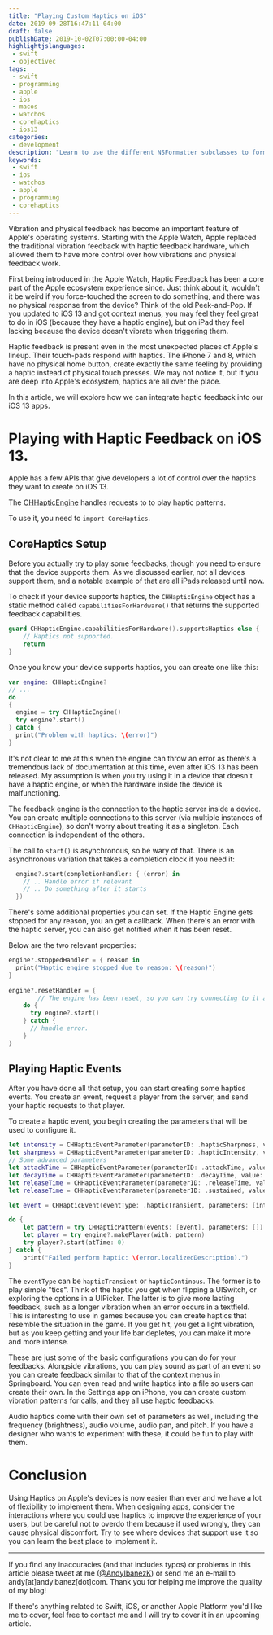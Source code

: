 ```yaml
---
title: "Playing Custom Haptics on iOS"
date: 2019-09-28T16:47:11-04:00
draft: false
publishDate: 2019-10-02T07:00:00-04:00
highlightjslanguages:
 - swift
 - objectivec
tags:
 - swift
 - programming
 - apple
 - ios
 - macos
 - watchos
 - corehaptics
 - ios13
categories:
 - development
description: "Learn to use the different NSFormatter subclasses to format data in a human-readable way."
keywords:
 - swift
 - ios
 - watchos
 - apple
 - programming
 - corehaptics
---
```


Vibration and physical feedback has become an important feature of Apple's operating systems. Starting with the Apple Watch, Apple replaced the traditional vibration feedback with haptic feedback hardware, which allowed them to have more control over how vibrations and physical feedback work.

First being introduced in the Apple Watch, Haptic Feedback has been a core part of the Apple ecosystem experience since. Just think about it, wouldn't it be weird if you force-touched the screen to do something, and there was no physical response from the device? Think of the old Peek-and-Pop. If you updated to iOS 13 and got context menus, you may feel they feel great to do in iOS (because they have a haptic engine), but on iPad they feel lacking because the device doesn't vibrate when triggering them.

Haptic feedback is present even in the most unexpected places of Apple's lineup. Their touch-pads respond with haptics. The iPhone 7 and 8, which have no physical home button, create exactly the same feeling by providing a haptic instead of physical touch presses. We may not notice it, but if you are deep into Apple's ecosystem, haptics are all over the place.

In this article, we will explore how we can integrate haptic feedback into our iOS 13 apps.

# Playing with Haptic Feedback on iOS 13.

Apple has a few APIs that give developers a lot of control over the haptics they want to create on iOS 13.

The [CHHapticEngine](https://developer.apple.com/documentation/corehaptics/chhapticengine) handles requests to to play haptic patterns.

To use it, you need to `import CoreHaptics`.

## CoreHaptics Setup

Before you actually try to play some feedbacks, though you need to ensure that the device supports them. As we discussed earlier, not all devices support them, and a notable example of that are all iPads released until now.

To check if your device supports haptics, the `CHHapticEngine` object has a static method called `capabilitiesForHardware()` that returns the supported feedback capabilities.

```swift
guard CHHapticEngine.capabilitiesForHardware().supportsHaptics else {
	// Haptics not supported.
	return
}
```

Once you know your device supports haptics, you can create one like this:

```swift
var engine: CHHapticEngine?
// ...
do
{
  engine = try CHHapticEngine()
  try engine?.start()
} catch {
  print("Problem with haptics: \(error)")
}
```

It's not clear to me at this when the engine can throw an error as there's a tremendous lack of documentation at this time, even after iOS 13 has been released. My assumption is when you try using it in a device that doesn't have a haptic engine, or when the hardware inside the device is malfunctioning.

The feedback engine is the connection to the haptic server inside a device. You can create multiple connections to this server (via multiple instances of `CHHapticEngine`), so don't worry about treating it as a singleton. Each connection is independent of the others.

The call to `start()` is asynchronous, so be wary of that. There is an asynchronous variation that takes a completion clock if you need it:

```swift
  engine?.start(completionHandler: { (error) in
    // .. Handle error if relevant
    // .. Do something after it starts
  })
```

There's some additional properties you can set. If the Haptic Engine gets stopped for any reason, you an get a callback. When there's an error with the haptic server, you can also get notified when it has been reset.

Below are the two relevant properties:

```swift
engine?.stoppedHandler = { reason in
  print("Haptic engine stopped due to reason: \(reason)")
}
          
engine?.resetHandler = {
		// The engine has been reset, so you can try connecting to it again.
    do {
      try engine?.start()
    } catch {
      // handle error.
    }
}
```

## Playing Haptic Events

After you have done all that setup, you can start creating some haptics events. You create an event, request a player from the server, and send your haptic requests to that player.

To create a haptic event, you begin creating the parameters that will be used to configure it.

```swift
let intensity = CHHapticEventParameter(parameterID: .hapticSharpness, value: 0.5) // The feel of  haptic event, from dull to sharp
let sharpness = CHHapticEventParameter(parameterID: .hapticIntensity, value: 0.5) // How strong the haptic is
// Some advanced parameters
let attackTime = CHHapticEventParameter(parameterID: .attackTime, value: 0.5) // When to increase the intensity of the haptic.
let decayTime = CHHapticEventParameter(parameterID: .decayTime, value: 0.5) // When the intensity of the haptic goes down.
let releaseTime = CHHapticEventParameter(parameterID: .releaseTime, value: 0.5) // If you want the haptic to "fade", when
let releaseTime = CHHapticEventParameter(parameterID: .sustained, value: true) // If you want to sustain the haptic for its entire duration.

let event = CHHapticEvent(eventType: .hapticTransient, parameters: [intensity, sharpness], relativeTime: 0)

do {
    let pattern = try CHHapticPattern(events: [event], parameters: [])
    let player = try engine?.makePlayer(with: pattern)
    try player?.start(atTime: 0)
} catch {
    print("Failed perform haptic: \(error.localizedDescription).")
}
```

The `eventType` can be `hapticTransient` or `hapticContinous`. The former is to play simple "tics". Think of the haptic you get when flipping a UISwitch, or exploring the options in a UIPicker. The latter is to give more lasting feedback, such as a longer vibration when an error occurs in a textfield. This is interesting to use in games because you can create haptics that resemble the situation in the game. If you get hit, you get a light vibration, but as you keep getting and your life bar depletes, you can make it more and more intense.

These are just some of the basic configurations you can do for your feedbacks. Alongside vibrations, you can play sound as part of an event so you can create feedback similar to that of the context menus in Springboard. You can even read and write haptics into a file so users can create their own. In the Settings app on iPhone, you can create custom vibration patterns for calls, and they all use haptic feedbacks.

Audio haptics come with their own set of parameters as well, including the frequency (brightness), audio volume, audio pan, and pitch. If you have a designer who wants to experiment with these, it could be fun to play with them.

# Conclusion

Using Haptics on Apple's devices is now easier than ever and we have a lot of flexibility to implement them. When designing apps, consider the interactions where you could use haptics to improve the experience of your users, but be careful not to overdo them because if used wrongly, they can cause physical discomfort. Try to see where devices that support use it so you can learn the best place to implement it.


<hr>

If you find any inaccuracies (and that includes typos) or problems in this article please tweet at me ([@AndyIbanezK](https://twitter.com/AndyIbanezK)) or send me an e-mail to andy[at]andyibanez[dot]com. Thank you for helping me improve the quality of my blog!

If there's anything related to Swift, iOS, or another Apple Platform you'd like me to cover, feel free to contact me and I will try to cover it in an upcoming article.

